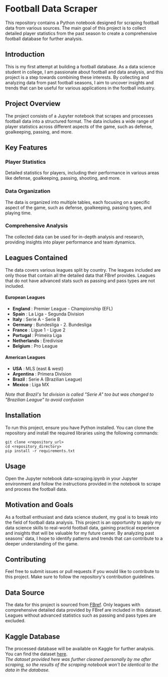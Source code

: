 # Football Data Scraper

This repository contains a Python notebook designed for scraping football data from various sources. The main goal of this project is to collect detailed player statistics from the past season to create a comprehensive football database for further analysis.

## Introduction

This is my first attempt at building a football database. As a data science student in college, I am passionate about football and data analysis, and this project is a step towards combining these interests. By collecting and analyzing data from past football seasons, I aim to uncover insights and trends that can be useful for various applications in the football industry.

## Project Overview

The project consists of a Jupyter notebook that scrapes and processes football data into a structured format. The data includes a wide range of player statistics across different aspects of the game, such as defense, goalkeeping, passing, and more.

## Key Features

### Player Statistics
Detailed statistics for players, including their performance in various areas like defense, goalkeeping, passing, shooting, and more.

### Data Organization
The data is organized into multiple tables, each focusing on a specific aspect of the game, such as defense, goalkeeping, passing types, and playing time.

### Comprehensive Analysis
The collected data can be used for in-depth analysis and research, providing insights into player performance and team dynamics.

## Leagues Contained

The data covers various leagues split by country. The leagues included are only those that contain all the detailed data that FBref provides. Leagues that do not have advanced stats such as passing and pass types are not included.

#### European Leagues
- **England** : Premier League - Championship (EFL)
- **Spain** : La Liga - Segunda Division
- **Italy** : Serie A - Serie B
- **Germany** : Bundesliga - 2. Bundesliga
- **France** : Ligue 1 - Ligue 2
- **Portugal** : Primeira Liga
- **Netherlands** : Eredivisie
- **Belgium** : Pro League

#### American Leagues
- **USA** : MLS (east & west)
- **Argentina** : Primera Division
- **Brazil** : Serie A (Brazilian League)
- **Mexico** : Liga MX

*Note that Brazil's 1st division is called "Serie A" too but was changed to "Brazilian League" to avoid confusion*

## Installation

To run this project, ensure you have Python installed. You can clone the repository and install the required libraries using the following commands:

```
git clone <repository_url>
cd <repository_directory>
pip install -r requirements.txt
```

## Usage
Open the Jupyter notebook data-scraping.ipynb in your Jupyter environment and follow the instructions provided in the notebook to scrape and process the football data.

## Motivation and Goals
As a football enthusiast and data science student, my goal is to break into the field of football data analysis. This project is an opportunity to apply my data science skills to real-world football data, gaining practical experience and insights that will be valuable for my future career. By analyzing past seasons' data, I hope to identify patterns and trends that can contribute to a deeper understanding of the game.

## Contributing
Feel free to submit issues or pull requests if you would like to contribute to this project. Make sure to follow the repository's contribution guidelines.

## Data Source
The data for this project is sourced from <a href='https://fbref.com/en/comps/'>FBref</a>. Only leagues with comprehensive detailed data provided by FBref are included in this dataset. Leagues without advanced statistics such as passing and pass types are excluded.

## Kaggle Database
The processed database will be available on Kaggle for further analysis. You can find the dataset <a href='https://www.kaggle.com/datasets/anisguechtouli/football-leagues-data-2023-2024'>here</a>.</br>
*The dataset provided here was further cleaned personally by me after scraping, so the results of the scraping notebook won't be identical to the data in the database.*

